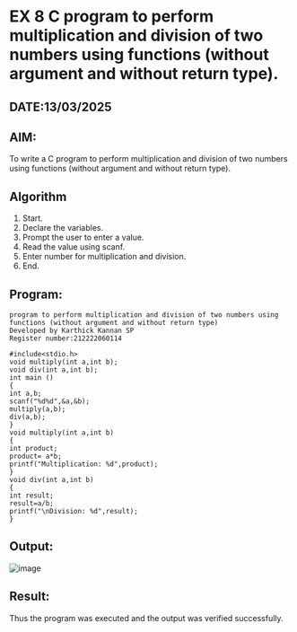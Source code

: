 # EX 8 C program to perform multiplication and division of two numbers using functions (without argument and without return type).
## DATE:13/03/2025
## AIM:
To write a C program to perform multiplication and division of two numbers using functions (without argument and without return type).

## Algorithm
1. Start. 
2. Declare the variables. 
3. Prompt the user to enter a value. 
4. Read the value using scanf. 
5. Enter number for multiplication and division. 
6. End.

## Program:
```
program to perform multiplication and division of two numbers using functions (without argument and without return type)
Developed by Karthick Kannan SP
Register number:212222060114

#include<stdio.h> 
void multiply(int a,int b); 
void div(int a,int b); 
int main () 
{ 
int a,b; 
scanf("%d%d",&a,&b); 
multiply(a,b); 
div(a,b); 
} 
void multiply(int a,int b) 
{ 
int product; 
product= a*b; 
printf("Multiplication: %d",product); 
} 
void div(int a,int b) 
{ 
int result; 
result=a/b; 
printf("\nDivision: %d",result); 
}

```

## Output:
![image](https://github.com/user-attachments/assets/94139b70-244a-4443-86a3-238994e60918)




## Result:
Thus the program was executed and the output was verified successfully.
